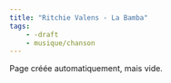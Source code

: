 ```yaml
---
title: "Ritchie Valens - La Bamba"
tags:
    - -draft
    - musique/chanson
---
```


Page créée automatiquement, mais vide.
